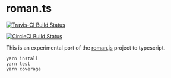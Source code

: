 # roman.ts

[![Travis-CI Build Status](https://travis-ci.com/glyphrider/roman.ts.svg?branch=master)](https://travis-ci.com/glyphrider/roman.ts)

[![CircleCI Build Status](https://circleci.com/gh/glyphrider/roman.ts.svg?style=svg)](https://circleci.com/gh/glyphrider/roman.ts)

This is an experimental port of the [roman.js](https://github.com/glyphrider/roman.js) project to typescript.

```
yarn install
yarn test
yarn coverage
```
